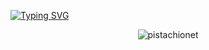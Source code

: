 

[![Typing SVG](http://readme-typing-svg.herokuapp.com?font=Fira+Code&pause=1000&color=7393B3&width=1000&lines=Software+Engineer+By+Day+MS+Student+By+Night;Website%3A+www.navid.contact)](https://github.com/pistachionet)





<p align="center"> 
	<img src="https://komarev.com/ghpvc/?username=pistachionet&color=green&label="" alt="pistachionet"/>
	
</p>
